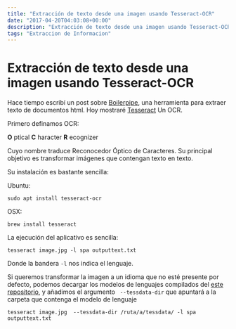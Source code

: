 ```yaml
---
title: "Extracción de texto desde una imagen usando Tesseract-OCR"
date: "2017-04-20T04:03:08+00:00"
description: "Extracción de texto desde una imagen usando Tesseract-OCR"
tags: "Extraccion de Informacion"
---
```

# Extracción de texto desde una imagen usando Tesseract-OCR

Hace tiempo escribí un post sobre [Boilerpipe](http://blog.contraslash.com/usando-boilerpipe-para-extraer-informacion-de-un-h/), una herramienta para extraer texto de documentos html. Hoy mostraré [Tesseract](https://github.com/tesseract-ocr/tesseract) Un OCR.

Primero definamos OCR:

**O** ptical
**C** haracter
**R** ecognizer

Cuyo nombre traduce Reconocedor Óptico de Caracteres. Su principal objetivo es transformar imágenes  que contengan texto en texto.

Su instalación es bastante sencilla:

Ubuntu:

```
sudo apt install tesseract-ocr
```

OSX:

```
brew install tesseract
```

La ejecución del aplicativo es sencilla:

```
tesseract image.jpg -l spa outputtext.txt
```

Donde la bandera `-l` nos indica el lenguaje.

Si queremos transformar la imagen a un idioma que no esté presente por defecto, podemos decargar los modelos de lenguajes compilados del [este repositorio](https://github.com/tesseract-ocr/tessdata), y añadimos el argumento ` --tessdata-dir` que apuntará a la carpeta que contenga el modelo de lenguaje

```
tesseract image.jpg  --tessdata-dir /ruta/a/tessdata/ -l spa outputtext.txt 
```

